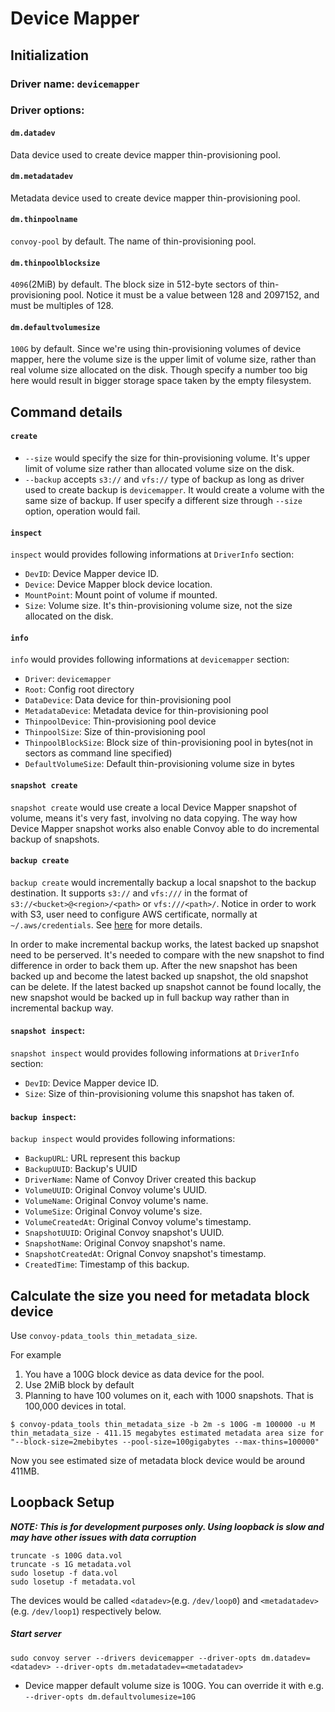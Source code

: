 # Device Mapper

## Initialization
### Driver name: ```devicemapper```
### Driver options:
#### ```dm.datadev```
Data device used to create device mapper thin-provisioning pool.
#### ```dm.metadatadev```
Metadata device used to create device mapper thin-provisioning pool.
#### ```dm.thinpoolname```
```convoy-pool``` by default. The name of thin-provisioning pool.
#### ```dm.thinpoolblocksize```
```4096```(2MiB) by default. The block size in 512-byte sectors of thin-provisioning pool. Notice it must be a value between 128 and 2097152, and must be multiples of 128.
#### ```dm.defaultvolumesize```
```100G``` by default. Since we're using thin-provisioning volumes of device mapper, here the volume size is the upper limit of volume size, rather than real volume size allocated on the disk. Though specify a number too big here would result in bigger storage space taken by the empty filesystem.

## Command details
#### `create`
* `--size` would specify the size for thin-provisioning volume. It's upper limit of volume size rather than allocated volume size on the disk.
* `--backup` accepts `s3://` and `vfs://` type of backup as long as driver used to create backup is `devicemapper`. It would create a volume with the same size of backup. If user specify a different size through `--size` option, operation would fail.

#### `inspect`
`inspect` would provides following informations at `DriverInfo` section:
* `DevID`: Device Mapper device ID.
* `Device`: Device Mapper block device location.
* `MountPoint`: Mount point of volume if mounted.
* `Size`: Volume size. It's thin-provisioning volume size, not the size allocated on the disk.

#### `info`
`info` would provides following informations at `devicemapper` section:
* `Driver`: `devicemapper`
* `Root`: Config root directory
* `DataDevice`: Data device for thin-provisioning pool
* `MetadataDevice`: Metadata device for thin-provisioning pool
* `ThinpoolDevice`: Thin-provisioning pool device
* `ThinpoolSize`: Size of thin-provisioning pool
* `ThinpoolBlockSize`: Block size of thin-provisioning pool in bytes(not in sectors as command line specified)
* `DefaultVolumeSize`: Default thin-provisioning volume size in bytes

#### `snapshot create`
`snapshot create` would use create a local Device Mapper snapshot of volume, means it's very fast, involving no data copying. The way how Device Mapper snapshot works also enable Convoy able to do incremental backup of snapshots.

#### `backup create`
`backup create` would incrementally backup a local snapshot to the backup destination. It supports `s3://` and `vfs:///` in the format of `s3://<bucket>@<region>/<path>` or `vfs:///<path>/`. Notice in order to work with S3, user need to configure AWS certificate, normally at `~/.aws/credentials`. See [here](https://github.com/aws/aws-sdk-go#configuring-credentials) for more details.

In order to make incremental backup works, the latest backed up snapshot need to be perserved. It's needed to compare with the new snapshot to find difference in order to back them up. After the new snapshot has been backed up and become the latest backed up snapshot, the old snapshot can be delete. If the latest backed up snapshot cannot be found locally, the new snapshot would be backed up in full backup way rather than in incremental backup way.

#### `snapshot inspect`:
`snapshot inspect` would provides following informations at `DriverInfo` section:
* `DevID`: Device Mapper device ID.
* `Size`: Size of thin-provisioning volume this snapshot has taken of.

#### `backup inspect`:
`backup inspect` would provides following informations:
* `BackupURL`: URL represent this backup
* `BackupUUID`: Backup's UUID
* `DriverName`: Name of Convoy Driver created this backup
* `VolumeUUID`: Original Convoy volume's UUID.
* `VolumeName`: Original Convoy volume's name.
* `VolumeSize`: Original Convoy volume's size.
* `VolumeCreatedAt`: Original Convoy volume's timestamp.
* `SnapshotUUID`: Original Convoy snapshot's UUID.
* `SnapshotName`: Original Convoy snapshot's name.
* `SnapshotCreatedAt`: Orignal Convoy snapshot's timestamp.
* `CreatedTime`: Timestamp of this backup.

## Calculate the size you need for metadata block device

Use ```convoy-pdata_tools thin_metadata_size```.

For example

1. You have a 100G block device as data device for the pool.
2. Use 2MiB block by default
3. Planning to have 100 volumes on it, each with 1000 snapshots. That is 100,000 devices in total.
```
$ convoy-pdata_tools thin_metadata_size -b 2m -s 100G -m 100000 -u M
thin_metadata_size - 411.15 megabytes estimated metadata area size for "--block-size=2mebibytes --pool-size=100gigabytes --max-thins=100000"
```
Now you see estimated size of metadata block device would be around 411MB. 

## Loopback Setup

***NOTE: This is for development purposes only. Using loopback is slow and may have other issues with data corruption***

```
truncate -s 100G data.vol
truncate -s 1G metadata.vol
sudo losetup -f data.vol
sudo losetup -f metadata.vol
```
The devices would be called ```<datadev>```(e.g. ```/dev/loop0```) and ```<metadatadev>``` (e.g. ```/dev/loop1```) respectively below.

##### Start server
```
sudo convoy server --drivers devicemapper --driver-opts dm.datadev=<datadev> --driver-opts dm.metadatadev=<metadatadev>
```
* Device mapper default volume size is 100G. You can override it with e.g. ```--driver-opts dm.defaultvolumesize=10G```
